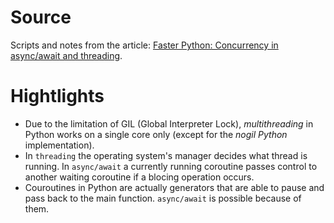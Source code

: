 # Source
Scripts and notes from the article: [Faster Python: Concurrency in async/await and threading](https://blog.jetbrains.com/pycharm/2025/06/concurrency-in-async-await-and-threading/#).

# Hightlights
- Due to the limitation of GIL (Global Interpreter Lock), *multithreading* in Python works on a single core only (except for the *nogil Python* implementation).
- In `threading` the operating system's manager decides what thread is running. In `async/await` a currently running coroutine passes control to another waiting coroutine if a blocing operation occurs.
- Couroutines in Python are actually generators that are able to pause and pass back to the main function. `async/await` is possible because of them.
